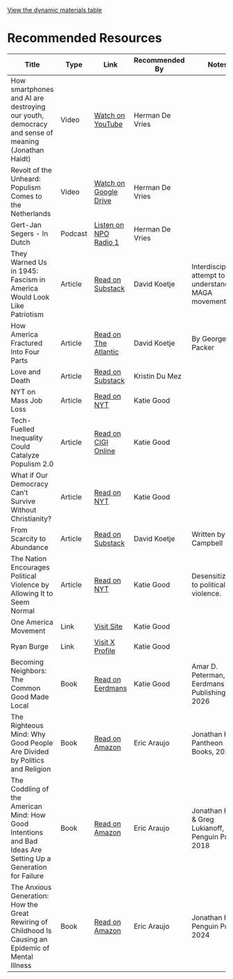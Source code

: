 [View the dynamic materials table](materials-html.html)

# Recommended Resources

| Title | Type | Link | Recommended By | Notes |
|-------|------|------|---------------|-------|
| How smartphones and AI are destroying our youth, democracy and sense of meaning (Jonathan Haidt) | Video | [Watch on YouTube](https://www.youtube.com/watch?v=kEUvM4B-oiA) | Herman De Vries |  |
| Revolt of the Unheard: Populism Comes to the Netherlands | Video | [Watch on Google Drive](https://drive.google.com/file/d/1R44CRXlwOMqp_RKPvjSziKmuKKt9AYYk/view) | Herman De Vries |  |
| Gert-Jan Segers - In Dutch | Podcast | [Listen on NPO Radio 1](https://www.nporadio1.nl/podcasts/de-ongelooflijke-podcast/94150/152-de-politiek-kerk-en-ideologische-strijd-met-klaas-dijkhoff-en-gert-jan-segers) | Herman De Vries |  |
| They Warned Us in 1945: Fascism in America Would Look Like Patriotism | Article | [Read on Substack](https://therationalleague.substack.com/p/they-warned-us-in-1945-fascism-in?r=1lpruu&utm_medium=ios&triedRedirect=true) | David Koetje | Interdisciplinary attempt to understand the MAGA movement. |
| How America Fractured Into Four Parts | Article | [Read on The Atlantic](https://www.theatlantic.com/magazine/archive/2021/07/george-packer-four-americas/619012/?gift=e0X04z2AxD6btJosNRQeP5JjOEQ_fbqJn1CcbQkz0m0&utm_source=copy-link&utm_medium=social&utm_campaign=share) | David Koetje | By George Packer |
| Love and Death | Article | [Read on Substack](https://open.substack.com/pub/kristindumez/p/love-and-death?r=1lpruu&utm_campaign=post&utm_medium=email) | Kristin Du Mez |  |
| NYT on Mass Job Loss | Article | [Read on NYT](https://www.nytimes.com/2025/05/30/technology/ai-jobs-college-graduates.html) | Katie Good |  |
| Tech-Fuelled Inequality Could Catalyze Populism 2.0 | Article | [Read on CIGI Online](https://www.cigionline.org/articles/tech-fuelled-inequality-could-catalyze-populism-20/) | Katie Good |  |
| What if Our Democracy Can’t Survive Without Christianity? | Article | [Read on NYT](https://www.nytimes.com/2024/12/18/opinion/christianity-democracy-religion.html?smid=nytcore-ios-share&referringSource=articleShare&sgrp=p&pvid=751C36AD-2F90-4131-B92A-7D773A687C5E) | Katie Good |  |
| From Scarcity to Abundance | Article | [Read on Substack](https://illuminatebykcampbell.substack.com/p/from-scarcity-to-abundance?r=1lpruu&utm_medium=ios&triedRedirect=true) | David Koetje | Written by K. Campbell |
| The Nation Encourages Political Violence by Allowing It to Seem Normal | Article | [Read on NYT](https://www.nytimes.com/2025/06/20/opinion/political-violence-hortman-minnesota.html) | Katie Good | Desensitization to political violence. |
| One America Movement | Link | [Visit Site](https://www.oneamericamovement.org/) | Katie Good |  |
| Ryan Burge | Link | [Visit X Profile](https://x.com/ryanburge) | Katie Good |  |
| Becoming Neighbors: The Common Good Made Local | Book | [Read on Eerdmans](https://www.eerdmans.com/9780802884121/becoming-neighbors/) | Katie Good | Amar D. Peterman, Eerdmans Publishing, 2026 |
| The Righteous Mind: Why Good People Are Divided by Politics and Religion | Book | [Read on Amazon](https://www.amazon.com/Righteous-Mind-Divided-Politics-Religion/dp/0307455777) | Eric Araujo | Jonathan Haidt, Pantheon Books, 2012 |
| The Coddling of the American Mind: How Good Intentions and Bad Ideas Are Setting Up a Generation for Failure | Book | [Read on Amazon](https://a.co/d/aV7NLOh) | Eric Araujo | Jonathan Haidt & Greg Lukianoff, Penguin Press, 2018 |
| The Anxious Generation: How the Great Rewiring of Childhood Is Causing an Epidemic of Mental Illness | Book | [Read on Amazon](https://www.amazon.com/Anxious-Generation-Rewiring-Childhood-Epidemic/dp/0593655036) | Eric Araujo | Jonathan Haidt, Penguin Press, 2024 |
